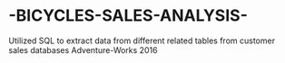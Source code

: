 # -BICYCLES-SALES-ANALYSIS-
Utilized SQL to extract data from different related tables from customer sales databases Adventure-Works 2016
